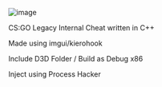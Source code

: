 ![image](https://github.com/user-attachments/assets/075b4b37-1131-44b0-b4e7-8f924415e6c8)

CS:GO Legacy Internal Cheat written in C++

Made using imgui/kierohook

Include D3D Folder / Build as Debug x86

Inject using Process Hacker
